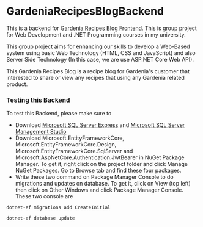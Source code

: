 # GardeniaRecipesBlogBackend

This is a backend for [Gardenia Recipes Blog Frontend](). This is group project for Web Development and .NET Programming courses in my university.    

This group project aims for enhancing our skills to develop a Web-Based system using basic Web Technology (HTML, CSS and JavaScript) and also Server Side Technology (In this case, we are use ASP.NET Core Web API).       

This Gardenia Recipes Blog is a recipe blog for Gardenia's customer that interested to share or view any recipes that using any Gardenia related product.     

### Testing this Backend     

To test this Backend, please make sure to     
- Download [Microsoft SQL Server Express](https://www.microsoft.com/en-us/sql-server/sql-server-downloads/) and [Microsoft SQL Server Management Studio](https://learn.microsoft.com/en-us/sql/ssms/download-sql-server-management-studio-ssms)
- Download Microsoft.EntityFrameworkCore, Microsoft.EntityFrameworkCore.Design, Microsoft.EntityFrameworkCore.SqlServer and Microsoft.AspNetCore.Authentication.JwtBearer in NuGet Package Manager. To get it, right click on the project folder and click Manage NuGet Packages. Go to Browse tab and find these four packages.
- Write these two command on Package Manager Console to do migrations and updates on database. To get it, click on View (top left) then click on Other Windows and click Package Manager Console. These two console are
```
dotnet-ef migrations add CreateInitial
```   
   
```
dotnet-ef database update
```
